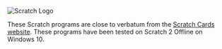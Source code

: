 ![Scratch Logo](Scratch_Logo.png)

These Scratch programs are close to verbatum from the [Scratch Cards website](https://scratch.mit.edu/info/cards/).  These programs have been tested on Scratch 2 Offline on Windows 10.
